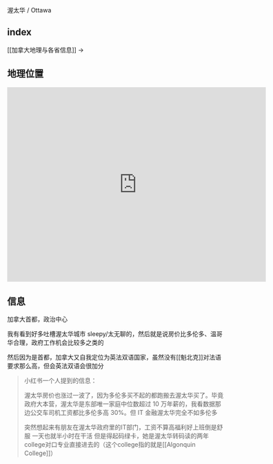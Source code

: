 渥太华 / Ottawa

## index

[[加拿大地理与各省信息]] ->

## 地理位置

<iframe src="https://www.google.com/maps/embed?pb=!1m18!1m12!1m3!1d152008.31569221948!2d-75.85572520604313!3d45.39001691383961!2m3!1f0!2f0!3f0!3m2!1i1024!2i768!4f13.1!3m3!1m2!1s0x4cce05b25f5113af%3A0x8a6a51e131dd15ed!2z5Yqg5ou_5aSn5a6J5aSn55Wl55yB5ril5aSq5Y2O!5e0!3m2!1szh-CN!2sus!4v1676450740784!5m2!1szh-CN!2sus" width="600" height="450" style="border:0;" allowfullscreen="" loading="lazy" referrerpolicy="no-referrer-when-downgrade"></iframe>

## 信息

加拿大首都，政治中心

我有看到好多吐槽渥太华城市 sleepy/太无聊的，然后就是说房价比多伦多、温哥华合理，政府工作机会比较多之类的

然后因为是首都，加拿大又自我定位为英法双语国家，虽然没有[[魁北克]]对法语要求那么高，但会英法双语会很加分


> 小红书一个人提到的信息：
> 
> 渥太华房价也涨过一波了，因为多伦多买不起的都跑搬去渥太华买了。毕竟政府大本营，渥太华是东部唯一家庭中位数超过 10 万年薪的，我看数据那边公交车司机工资都比多伦多高 30%。但 IT 金融渥太华完全不如多伦多
> 
> 突然想起来有朋友在渥太华政府里的IT部门，工资不算高福利好上班倒是舒服 一天也就半小时在干活 但是得起码绿卡，她是渥太华转码读的两年college对口专业直接进去的（这个college指的就是[[Algonquin College]]）